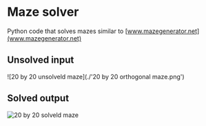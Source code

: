 # Maze solver 

Python code that solves mazes similar to [www.mazegenerator.net](www.mazegenerator.net)

## Unsolved input 
![20 by 20 unsolveld maze](./'20 by 20 orthogonal maze.png')

## Solved output
![20 by 20 solveld maze](./'SOLUTION20x20.png')


